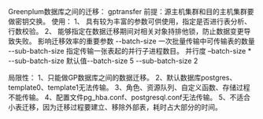 Greenplum数据库之间的迁移：
gptransfer 
前提：源主机集群和目的主机集群要做密钥交换。
使用：
1、	具有较为丰富的参数可供使用，指定是否进行表分析、行数校验。
2、	能够指定在数据迁移期间对相关对象持排他锁，防止数据变更导致失败。
影响迁移效率的重要参数
--batch-size 一次批量传输中可传输表的数量
--sub-batch-size  指定传输一张表起的并行子进程数目。
并行度 –batch-size * --sub-batch-size
默认值--batch-size 5
      --sub-batch-size 2

局限性：
1、只能做GP数据库之间的数据迁移。
2、默认数据库postgres、template0、template1无法传输。
3、角色、资源队列、自定义函数、存储过程不能传输。
4、配置文件pg_hba.conf、postgresql.conf无法传输。
5、不适合小表迁移，因为迁移过程要建立、移除外部表，耗时占大部分的时间。

